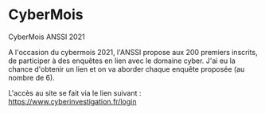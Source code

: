 # CyberMois
CyberMois ANSSI 2021

A l'occasion du cybermois 2021, l'ANSSI propose aux 200 premiers inscrits, de participer à des enquêtes en lien avec le domaine cyber. J'ai eu la chance d'obtenir un lien et on va aborder chaque enquête proposée (au nombre de 6).

L'accès au site se fait via le lien suivant : https://www.cyberinvestigation.fr/login

